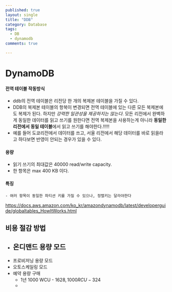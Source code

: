 ```yaml
---
published: true
layout: single
title: "DDB"
category: Database
tags:
  - DB
  - dynamodb
comments: true

---
```


# DynamoDB



#### 전역 테이블 작동방식

- ddb의 전역 테이블은 리전당 한 개의 복제본 테이블을 가질 수 있다.
- DDB의 복제본 테이블의 항복이 변경되면 전역 테이블에 있는 다른 모든 복제본에도 복제가 된다. 하지만 *강력한 일관성을 제공하지는 않는다*. 모든 리전에서 완벽하게 동일한 데이터를 읽고 쓰기를 원한다면 전역 복제본을 사용하는게 아니라 **동일한 리전에서 동일 테이블**에서 읽고 쓰기를 해야한다.!!!!!
- 예를 들어 도쿄리전에서 데이터를 쓰고, 서울 리전에서 해당 데이터를 바로 읽을라고 하다보면 반영이 안되는 경우가 있을 수 있다.

#### 용량

- 읽기 쓰기의 최대값은 40000 read/write capacity.
- 한 항목은 max 400 KB 이다.

#### 특징

	- 여러 항목이 동일한 파티션 키를 가질 수 있으나, 정렬키는 달라야한다

https://docs.aws.amazon.com/ko_kr/amazondynamodb/latest/developerguide/globaltables_HowItWorks.html

## 비용 절감 방법
- 온디맨드 용량 모드
  - 
- 프로비저닝 용량 모드
- 오토스케일링 모드
- 예약 용량 구매
  - 1년 1000 WCU - 1628$, 1000 RCU - 324$
  - 